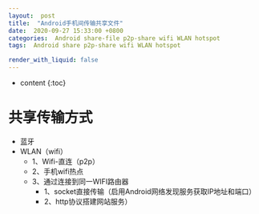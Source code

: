 ```yaml
---
layout:  post
title:  "Android手机间传输共享文件"
date:  2020-09-27 15:33:00 +0800
categories:  Android share-file p2p-share wifi WLAN hotspot
tags:  Android share p2p-share wifi WLAN hotspot

render_with_liquid: false
---
```

* content
{:toc}

# 共享传输方式
- 蓝牙
- WLAN（wifi）
  - 1、Wifi-直连（p2p）
  - 2、手机wifi热点
  - 3、通过连接到同一WIFI路由器
     - 1、socket直接传输（启用Android网络发现服务获取IP地址和端口）
     - 2、http协议搭建网站服务）
  
